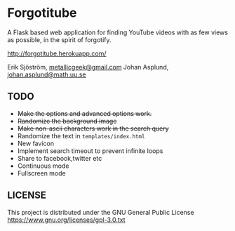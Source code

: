 Forgotitube
=======

A Flask based web application for finding YouTube videos with as few views as possible, in the spirit of forgotify.

http://forgotitube.herokuapp.com/


Erik Sjöström, metallicgeek@gmail.com 
Johan Asplund, johan.asplund@math.uu.se

TODO
----

- <del>Make the options and advanced options work.</del>
- <del>Randomize the background image</del>
- <del>Make non-ascii characters work in the search query</del>
- Randomize the text in `templates/index.html`
- New favicon
- Implement search timeout to prevent infinite loops
- Share to facebook,twitter etc
- Continuous mode
- Fullscreen mode

LICENSE
-------
This project is distributed under the GNU General Public License https://www.gnu.org/licenses/gpl-3.0.txt
